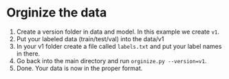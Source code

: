 # Orginize the data

1. Create a version folder in data and model. In this example we create `v1`.
2. Put your labeled data (train/test/val) into the data/v1
3. In your v1 folder create a file called `labels.txt` and put your label names in there.
4. Go back into the main directory and run `orginize.py --version=v1`.
5. Done. Your data is now in the proper format.
